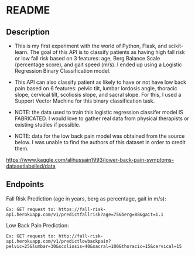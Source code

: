 # README

## Description

* This is my first experiment with the world of Python, Flask, and scikit-learn. The goal of this API is to classify patients as having high fall risk or low fall risk based on 3 features: age, Berg Balance Scale (percentage score), and gait speed (m/s). I ended up using a Logistic Regression Binary Classification model.

* This API can also classify patient as likely to have or not have low back pain based on 6 features: pelvic tilt, lumbar lordosis angle, thoracic slope, cervical tilt, scoliosis slope, and sacral slope. For this, I used a Support Vector Machine for this binary classification task.

* NOTE: the data used to train this logistic regression classifer model IS FABRICATED. I would love to gather real data from physical therapists or existing studies if possible.

* NOTE: data for the low back pain model was obtained from the source below. I was unable to find the authors of this dataset in order to credit them.

https://www.kaggle.com/alihussain1993/lower-back-pain-symptoms-datasetlabelled/data


## Endpoints

Fall Risk Prediction (age in years, berg as percentage, gait in m/s):

`Ex: GET request to: https://fall-risk-api.herokuapp.com/v1/predictfallrisk?age=75&berg=88&gait=1.1`

Low Back Pain Prediction:

`Ex: GET request to: http://fall-risk-api.herokuapp.com/v1/predictlowbackpain?pelvic=25&lumbar=30&scoliosis=40&sacral=100&thoracic=15&cervical=15`
